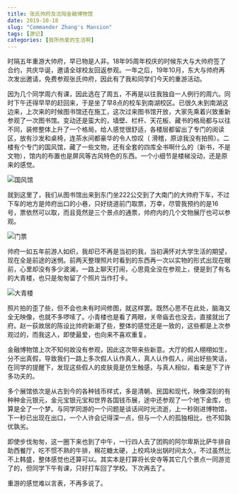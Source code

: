 ```yaml
---
title: 张氏帅府及沈阳金融博物馆
date: 2019-10-18
slug: "Commander Zhang's Mansion"
tags: [游记]
categories: [我所热爱的生活啊] 
---
```


时隔五年重游大帅府，早已物是人非。18年95周年校庆的时候东大与大帅府签了合约，共庆华诞，邀请全球校友回返参观。一年之后，19年10月，东大与帅府再次发出邀请，免费参观张氏帅府，因此有了我和同学们今天的重游活动。

因为几个同学周六有课，因此选在了周五，不再是以往我独自一人例行的周六。同时下午还得早早的赶回来，于是坐了早8点的校车到南湖校区。已很久未到南湖这边来，上次来的时候图书馆还在施工，这次过来图书馆开放，大家先乘着兴致重新参观了一次图书馆。变动还是蛮大的，墙壁、栏杆、天花板、藏书的格局都与以往不同，装修整体上升了一个格局，给人感觉很舒适，各楼层都留出了专门的阅读区，放有沙发和桌椅，连茶水间都豪华的令人惊叹（ 滑稽，原谅我没有拍照）。二楼有个专门的国风馆，藏了一些文物，还有全套的四库全书啊什么的（新书，不是文物），馆内的布置也是屏风等古风特色的东西。一个小细节是楼梯没动，还是原来的感觉。

![国风馆](https://picped-1301226557.cos.ap-beijing.myqcloud.com/67079795-631a5700-f1c6-11e9-8236-89a4958613f4.jpg)

就到这里了，我们从图书馆出来到东门坐222公交到了大南门的大帅府下车，不过下车的地方是帅府出口的小巷，只好绕道前门取票，万幸，尽管我预约的是16号，票依然可以取，而且竟然是三个景点的通票，帅府内的几个文物展厅也可以参观。

![门票](https://picped-1301226557.cos.ap-beijing.myqcloud.com/67080136-2438d100-f1c7-11e9-9f65-da6586c08d12.jpg)

帅府一如五年前游人如织，我却已不再是当初的我，当初满怀对大学生活的期望，现在全是前途的迷惘。前两天整理照片时看到的东西再一次以实物的形式出现在眼前，心里却没有多少波澜，一路上聊天打闹，心思竟全没在参观上，便是到了有名的大青楼，也只是匆匆留了个照片当作打卡。

![大青楼](https://picped-1301226557.cos.ap-beijing.myqcloud.com/67079940-b7253b80-f1c6-11e9-9af0-9240134dcf5d.jpg)

照片拍的歪了些，但不会也未有时间修图，就这样罢。既然心思不在此处，脑海又全无映像，也就不多啰嗦了。小青楼也是看了两眼，关帝庙去也没去，直接就出了府。赵一荻故居的陈设比帅府新潮了些，整体的感觉还是一致的，这些都是上次参观过的，而我这人，即使最爱，也向来不喜欢重复。

金融博物馆上次不知何故没有参观，因此这次带来些新意。大厅的假人栩栩如生，分不出真假，导致我们一路上多次假人认作真人，真人认作假人，闹出好些笑话，在同学的提醒下，发现这些假人的皮肤竟是仿生触感，与真人相似，看来是下了许多功夫的。

多个展馆依次是从古到今的各种钱币样式，多是清朝、民国和现代，映像深刻的有种种金元银元，金元宝银元宝和世界各国钱币展，途中还参观了一个地下金库，也算是全了一个梦。与同学同游的一个问题是谈话间时光流逝，上一秒刚进博物馆，下一秒已出现在出口，一个人许会记得深一点，但与一个人的孤独相比，也不知孰优孰劣。

即使步伐匆匆，这一圈下来也到了中午，一行四人去了团购的阿尔卑斯比萨牛排自助西餐厅，吃不惯不熟的牛排，棉花糖太硬，上校鸡块出锅时间太久，不过虽然比不上韩盛，整体感觉也还算可以。其实本是打算将长安寺等其它几个景点一同游览了的，但同学下午有课，只好打车回了学校。下次再去了。

重游的感觉难以言表，不再多说了。